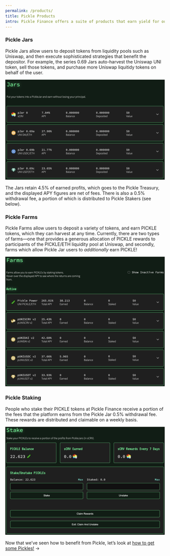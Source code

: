 ```yaml
---
permalink: /products/
title: Pickle Products
intro: Pickle Finance offers a suite of products that earn yield for our users, while helping crypto assets remain on peg.
---
```


### Pickle Jars

Pickle Jars allow users to deposit tokens from liquidity pools such as Uniswap, and then execute sophisticated strategies that benefit the depositor. For example, the series 0.69 Jars auto-harvest the Uniswap UNI token, sell those tokens, and purchase more Uniswap liquitidy tokens on behalf of the user.

![](/images/2020-10-07-jars.png)

The Jars retain 4.5% of earned profits, which goes to the Pickle Treasury, and the displayed APY figures are net of fees. There is also a 0.5% withdrawal fee, a portion of which is distributed to Pickle Stakers (see below).

### Pickle Farms

Pickle Farms allow users to deposit a variety of tokens, and earn PICKLE tokens, which they can harvest at any time. Currently, there are two types of farms—one that provides a generous allocation of PICKLE rewards to participants of the PICKLE/ETH liquidity pool at Uniswap, and secondly, farms which allow Pickle Jar users to *additionally* earn PICKLE!

![](/images/2020-10-07-farms.png)

### Pickle Staking

People who stake their PICKLE tokens at Pickle Finance receive a portion of the fees that the platform earns from the Pickle Jar 0.5% withdrawal fee. These rewards are distributed and claimable on a weekly basis.

![](/images/2020-10-07-staking.png)

Now that we’ve seen how to benefit from Pickle, let’s look at [how to get some Pickles!](/get-pickle/) →
